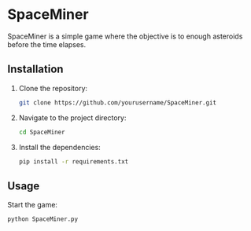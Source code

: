 # SpaceMiner

SpaceMiner is a simple game where the objective is to enough asteroids before the time elapses. 

## Installation

1. Clone the repository:
    ```sh
    git clone https://github.com/yourusername/SpaceMiner.git
    ```
2. Navigate to the project directory:
    ```sh
    cd SpaceMiner
    ```
3. Install the dependencies:
    ```sh
    pip install -r requirements.txt
    ```

## Usage

Start the game:
```sh
python SpaceMiner.py
```